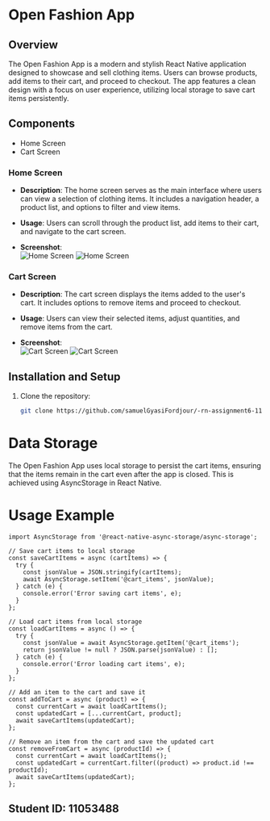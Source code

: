 # Open Fashion App

## Overview
The Open Fashion App is a modern and stylish React Native application designed to showcase and sell clothing items. Users can browse products, add items to their cart, and proceed to checkout. The app features a clean design with a focus on user experience, utilizing local storage to save cart items persistently.

## Components
- Home Screen
- Cart Screen

### Home Screen
- **Description**: The home screen serves as the main interface where users can view a selection of clothing items. It includes a navigation header, a product list, and options to filter and view items.
- **Usage**: Users can scroll through the product list, add items to their cart, and navigate to the cart screen.

- **Screenshot**:  
  ![Home Screen](./assets/Home1.jpg)
  ![Home Screen](./assets/Home2.jpg)

### Cart Screen
- **Description**: The cart screen displays the items added to the user's cart. It includes options to remove items and proceed to checkout.
- **Usage**: Users can view their selected items, adjust quantities, and remove items from the cart.

- **Screenshot**:  
  ![Cart Screen](./assets/Cart1.jpg)
  ![Cart Screen](./assets/Cart2.jpg)

## Installation and Setup
1. Clone the repository:
   ```bash
   git clone https://github.com/samuelGyasiFordjour/-rn-assignment6-11053488.git

# Data Storage
The Open Fashion App uses local storage to persist the cart items, ensuring that the items remain in the cart even after the app is closed. This is achieved using AsyncStorage in React Native.

# Usage Example
```
import AsyncStorage from '@react-native-async-storage/async-storage';

// Save cart items to local storage
const saveCartItems = async (cartItems) => {
  try {
    const jsonValue = JSON.stringify(cartItems);
    await AsyncStorage.setItem('@cart_items', jsonValue);
  } catch (e) {
    console.error('Error saving cart items', e);
  }
};

// Load cart items from local storage
const loadCartItems = async () => {
  try {
    const jsonValue = await AsyncStorage.getItem('@cart_items');
    return jsonValue != null ? JSON.parse(jsonValue) : [];
  } catch (e) {
    console.error('Error loading cart items', e);
  }
};

// Add an item to the cart and save it
const addToCart = async (product) => {
  const currentCart = await loadCartItems();
  const updatedCart = [...currentCart, product];
  await saveCartItems(updatedCart);
};

// Remove an item from the cart and save the updated cart
const removeFromCart = async (productId) => {
  const currentCart = await loadCartItems();
  const updatedCart = currentCart.filter((product) => product.id !== productId);
  await saveCartItems(updatedCart);
};
```
## Student ID: 11053488